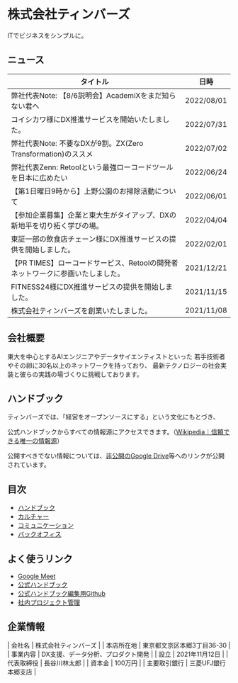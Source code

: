 # 株式会社ティンバーズ

ITでビジネスをシンプルに。

## ニュース
| タイトル | 日時  |
|----------|----------|
| 弊社代表Note: 【8/6説明会】AcademiXをまだ知らない君へ |	2022/08/01 |
|コイシカワ様にDX推進サービスを開始いたしました。| 2022/07/31 |
|弊社代表Note: 不要なDXが9割。ZX(Zero Transformation)のススメ	|2022/07/02|
|弊社代表Zenn: Retoolという最強ローコードツールを日本に広めたい	|2022/06/24|
|【第1日曜日9時から】上野公園のお掃除活動について	|2022/06/01|
|【参加企業募集】企業と東大生がタイアップ、DXの新地平を切り拓く学びの場。	|2022/04/04|
|東証一部の飲食店チェーン様にDX推進サービスの提供を開始しました。	|2022/02/01|
|【PR TIMES】ローコードサービス、Retoolの開発者ネットワークに参画いたしました。	|2021/12/21|
|FITNESS24様にDX推進サービスの提供を開始しました。	|2021/11/15|
| 株式会社ティンバーズを創業いたしました。	|2021/11/08|

## 会社概要

東大を中心とするAIエンジニアやデータサイエンティストといった
若手技術者やその卵に30名以上のネットワークを持っており、
最新テクノロジーの社会実装と彼らの実践の場づくりに挑戦しております。

## ハンドブック

ティンバーズでは、「経営をオープンソースにする」という文化にもとづき、

公式ハンドブックからすべての情報源にアクセスできます。（[Wikipedia｜信頼できる唯一の情報源](https://ja.wikipedia.org/wiki/%E4%BF%A1%E9%A0%BC%E3%81%A7%E3%81%8D%E3%82%8B%E5%94%AF%E4%B8%80%E3%81%AE%E6%83%85%E5%A0%B1%E6%BA%90)）

公開すべきでない情報については、[非公開のGoogle Drive](https://drive.google.com/drive/folders/1MSYuoS8Jy3DKdBunYxgdxuuv2d7kHN_L?usp=sharing)等へのリンクが公開されています。

## 目次
* [ハンドブック](/01-handbook)
* [カルチャー](/02-culture)
* [コミュニケーション](/03-communication)
* [バックオフィス](/90-backoffice)

## よく使うリンク
* [Google Meet](https://meet.google.com/sqg-jiqz-xab)
* [公式ハンドブック](https://handbook.timbers.jp)
* [公式ハンドブック編集用Github](https://github.com/timbers-jp/handbook)
* [社内プロジェクト管理](https://github.com/orgs/timbers-jp/projects/1)

## 企業情報

| 会社名 | 株式会社ティンバーズ |
| 本店所在地 | 東京都文京区本郷3丁目36-30 | 
| 事業内容 | DX支援、データ分析、プロダクト開発 |
| 設立 | 2021年11月12日 |
| 代表取締役 | 長谷川林太郎 |
| 資本金 | 100万円 |
| 主要取引銀行 | 三菱UFJ銀行本郷支店 |


